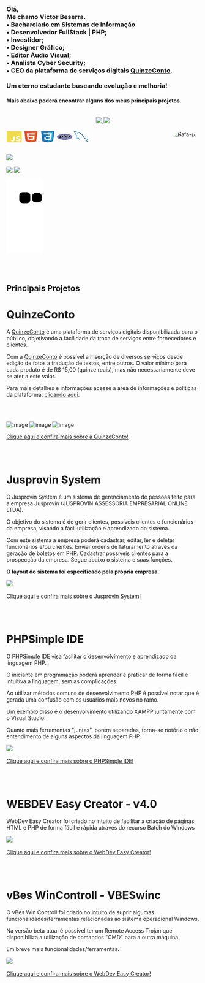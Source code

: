 
<h3 align="left">Olá, <br>Me chamo Victor Beserra. <br>• Bacharelado em Sistemas de Informação <br>• Desenvolvedor FullStack | PHP;<br>• Investidor;<br>• Designer Gráfico;<br>• Editor Áudio Visual; <br>• Analista Cyber Security; <br>• CEO da plataforma de serviços digitais <a href="https://quinzeconto.com.br/">QuinzeConto</a>. <br><br>Um eterno estudante buscando evolução e melhoria!</h3>
<h4>Mais abaixo poderá encontrar alguns dos meus principais projetos.</h4>
<br>
<div align="center">
  <a href="https://github.com/MarvimXD">
  <img height="180em" src="https://github-readme-stats.vercel.app/api?username=marvimxd&show_icons=true&theme=dracula&include_all_commits=true&count_private=true"/>
  <img height="180em" src="https://github-readme-stats.vercel.app/api/top-langs/?username=marvimxd&layout=compact&langs_count=7&theme=dracula"/>
</div>
<div style="display: inline_block"><br>
  <img align="center" alt="Rafa-Js" height="30" width="40" src="https://raw.githubusercontent.com/devicons/devicon/master/icons/javascript/javascript-plain.svg">
  <img align="center" alt="Rafa-HTML" height="30" width="40" src="https://raw.githubusercontent.com/devicons/devicon/master/icons/html5/html5-original.svg">
  <img align="center" alt="Rafa-CSS" height="30" width="40" src="https://raw.githubusercontent.com/devicons/devicon/master/icons/css3/css3-original.svg">
  <img align="center" alt="Rafa-Python" height="30" width="40" src="https://raw.githubusercontent.com/devicons/devicon/master/icons/php/php-original.svg">
  <img align="center" alt="Rafa-Csharp" height="30" width="40" src="https://raw.githubusercontent.com/devicons/devicon/master/icons/mysql/mysql-original.svg">
  <img align="right" alt="Rafa-pic" height="150" style="border-radius:50px;" src="https://media3.giphy.com/media/qgQUggAC3Pfv687qPC/giphy.gif">
</div>
  
  ##
 
<div> 
  <!--<a href="https://www.youtube.com/channel/UC_-uuuZbY0AAt9CViNzvc-Q" target="_blank"><img src="https://img.shields.io/badge/YouTube-FF0000?style=for-the-badge&logo=youtube&logoColor=white" target="_blank"></a>-->
  <a href="https://instagram.com/jvbeesan" target="_blank"><img src="https://img.shields.io/badge/-Instagram-%23E4405F?style=for-the-badge&logo=instagram&logoColor=white" target="_blank"></a>
 	<!--<a href="https://www.twitch.tv/rafaballerinii" target="_blank"><img src="https://img.shields.io/badge/Twitch-9146FF?style=for-the-badge&logo=twitch&logoColor=white" target="_blank"></a>-->

  <a href = "mailto:mxd46934@gmail.com"><img src="https://img.shields.io/badge/-Gmail-%23333?style=for-the-badge&logo=gmail&logoColor=white" target="_blank"></a>
  <a href="https://www.linkedin.com/in/victor-beserra-ba0b39196/" target="_blank"><img src="https://img.shields.io/badge/-LinkedIn-%230077B5?style=for-the-badge&logo=linkedin&logoColor=white" target="_blank"></a> 
 
  ![Snake animation](https://github.com/rafaballerini/rafaballerini/blob/output/github-contribution-grid-snake.svg)
 
</div>
  
<br>
<br>

<h2>Principais Projetos<h2>

# QuinzeConto

A <a href="https://quinzeconto.com.br/">QuinzeConto</a> é uma plataforma de serviços digitais disponibilizada para o público, objetivando a facilidade da troca de serviços entre fornecedores e clientes.

Com a <a href="https://quinzeconto.com.br/">QuinzeConto</a> é possível a inserção de diversos serviços desde edição de fotos a tradução de textos, entre outros. O valor mínimo para cada produto é de R$ 15,00 (quinze reais), mas não necessariamente deve se ater a este valor.

Para mais detalhes e informações acesse a área de informações e políticas da plataforma, <a href="https://quinzeconto.com.br/public/view/Pages.php?p=termos">clicando aqui</a>.

<br>
<br>

![image](https://user-images.githubusercontent.com/58988379/188935687-178bd7fb-3636-475b-9482-5e773a3ac45e.png)
![image](https://user-images.githubusercontent.com/58988379/188935840-13e27f31-0202-4ccf-b9dc-15816f5126ee.png)
![image](https://user-images.githubusercontent.com/58988379/188935931-b47842ca-4258-4635-9577-1bd6f6d1b5e2.png)

<a target="_blank" href="https://github.com/MarvimXD/QuinzeConto">Clique aqui e confira mais sobre a QuinzeConto!</a>

<br>
<br>
  
# Jusprovin System
O Jusprovin System é um sistema de gerenciamento de pessoas feito para a empresa Jusprovin (JUSPROVIN ASSESSORIA EMPRESARIAL ONLINE LTDA). 

O objetivo do sistema é de gerir clientes, possíveis clientes e funcionários da empresa, visando a fácil utilização e aprendizado do sistema.

Com este sistema a empresa poderá cadastrar, editar, ler e deletar funcionários e/ou clientes. Enviar ordens de faturamento através da geração de boletos em PHP. Cadastrar possíveis clientes para a prospecção da empresa. Segue abaixo o sistema e suas funções.

<strong>O layout do sistema foi especificado pela própria empresa.</strong>

<img src="https://user-images.githubusercontent.com/58988379/174392906-b3b58db5-bbcc-4d2c-bc50-4ac24000df80.png">

  <a target="_blank" href="https://github.com/MarvimXD/Jusprovin-System">Clique aqui e confira mais sobre o Jusprovin System!</a>

  
<br>
  <br>
  
 # PHPSimple IDE

O PHPSimple IDE visa facilitar o desenvolvimento e aprendizado da linguagem PHP.

O iniciante em programação poderá aprender e praticar de forma fácil e intuitiva a linguagem, sem as complicações.

Ao utilizar métodos comuns de desenvolvimento PHP é possível notar que é gerada uma confusão com os usuários mais novos no ramo.

Um exemplo disso é o desenvolvimento utilizando XAMPP juntamente com o Visual Studio.

Quanto mais ferramentas "juntas", porém separadas, torna-se notório o não entendimento de alguns aspectos da linguagem PHP.
  
  <img src="https://user-images.githubusercontent.com/58988379/175021956-1337e349-031d-435e-af79-41cee43deadf.png">
  
  <a target="_blank" href="https://github.com/MarvimXD/PHPSimpleIDE/">Clique aqui e confira mais sobre o PHPSimple IDE!</a>
     
<br>
  <br>
  
  # WEBDEV Easy Creator - v4.0
  
WebDev Easy Creator</a> foi criado no intuito de facilitar a criação de páginas HTML e PHP de forma fácil e rápida através do recurso Batch do Windows

<img src="https://user-images.githubusercontent.com/58988379/172281664-1ab140ae-1a39-49a6-b5d0-fc374371ad07.png">

  <a target="_blank" href="https://github.com/MarvimXD/WebDevEasy_PHP">Clique aqui e confira mais sobre o WebDev Easy Creator!</a>
  
   
<br>
  <br>
  
  
  # vBes WinControll - VBESwinc
O vBes Win Controll foi criado no intuito de suprir algumas funcionalidades/ferramentas relacionadas ao sistema operacional Windows.

Na versão beta atual é possível ter um Remote Access Trojan que disponibiliza a utilização de comandos "CMD" para a outra máquina.

Em breve mais funcionalidades/ferramentas.


<img src="https://user-images.githubusercontent.com/58988379/175358397-de00d7fc-ab49-453b-904d-13293499cce6.png">

  <a target="_blank" href="https://github.com/MarvimXD/vBes-WinControll">Clique aqui e confira mais sobre o WebDev Easy Creator!</a>

<br>
<br>

